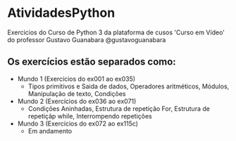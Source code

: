 # AtividadesPython
 Exercicios do Curso de Python 3 da plataforma de cusos 'Curso em Vídeo' do professor Gustavo Guanabara @gustavoguanabara

## Os exercícios estão separados como:
 - Mundo 1 (Exercícios do ex001 ao ex035)
     - Tipos primitivos e Saida de dados, Operadores aritméticos, Módulos, Manipulação de texto, Condições
 - Mundo 2 (Exercícios do ex036 ao ex071)
     - Condições Aninhadas, Estrutura de repetição For, Estrutura de repetiçãp while, Interrompendo repetições
 - Mundo 3 (Exercícios do ex072 ao ex115c)
    - Em andamento

